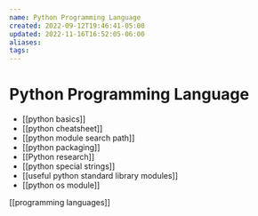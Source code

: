 ```yaml
---
name: Python Programming Language
created: 2022-09-12T19:46:41-05:00
updated: 2022-11-16T16:52:05-06:00
aliases: 
tags: 
---
```

# Python Programming Language

- [[python basics]]
- [[python cheatsheet]]
- [[python module search path]]
- [[python packaging]]
- [[Python research]]
- [[python special strings]]
- [[useful python standard library modules]]
- [[python os module]]

[[programming languages]]
